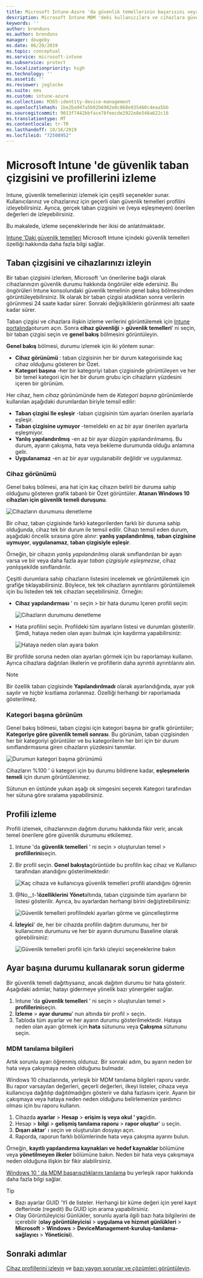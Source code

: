 ```yaml
---
title: Microsoft Intune-Azure 'da güvenlik temellerinin başarısını veya başarısızlığını denetleyin | Microsoft Docs
description: Microsoft Intune MDM 'deki kullanıcılara ve cihazlara güvenlik temelleri dağıtımında hata, çakışma ve başarı durumunu denetleyin. Bkz. istemci günlüklerini kullanarak sorun giderme ve Intune 'daki rapor özellikleri.
keywords: ''
author: brenduns
ms.author: brenduns
manager: dougeby
ms.date: 06/20/2019
ms.topic: conceptual
ms.service: microsoft-intune
ms.subservice: protect
ms.localizationpriority: high
ms.technology: ''
ms.assetid: ''
ms.reviewer: joglocke
ms.suite: ems
ms.custom: intune-azure
ms.collection: M365-identity-device-management
ms.openlocfilehash: 1be2ba947a5b92b6982e8c868e935460c4eaa5bb
ms.sourcegitcommit: 9013f7442bbface78feecde2922e8e546a622c16
ms.translationtype: MT
ms.contentlocale: tr-TR
ms.lasthandoff: 10/16/2019
ms.locfileid: "72508952"
---
```

# <a name="monitor-security-baseline-and-profiles-in-microsoft-intune"></a>Microsoft Intune 'de güvenlik taban çizgisini ve profillerini izleme  

Intune, güvenlik temellerinizi izlemek için çeşitli seçenekler sunar. Kullanıcılarınız ve cihazlarınız için geçerli olan güvenlik temelleri profilini izleyebilirsiniz. Ayrıca, gerçek taban çizgisini ve (veya eşleşmeyen) önerilen değerleri de izleyebilirsiniz.

Bu makalede, izleme seçeneklerinde her ikisi de anlatılmaktadır.

[Intune 'Daki güvenlik temelleri](../security-baselines.md) Microsoft Intune içindeki güvenlik temelleri özelliği hakkında daha fazla bilgi sağlar.

## <a name="monitor-the-baseline-and-your-devices"></a>Taban çizgisini ve cihazlarınızı izleyin  

Bir taban çizgisini izlerken, Microsoft 'un önerilerine bağlı olarak cihazlarınızın güvenlik durumu hakkında öngörüler elde edersiniz. Bu öngörüleri Intune konsolundaki güvenlik temelinin genel bakış bölmesinden görüntüleyebilirsiniz.  İlk olarak bir taban çizgisi atadıktan sonra verilerin görünmesi 24 saate kadar sürer. Sonraki değişikliklerin görünmesi altı saate kadar sürer.  

Taban çizgisi ve cihazlara ilişkin izleme verilerini görüntülemek için [Intune portalında](https://go.microsoft.com/fwlink/?linkid=2090973)oturum açın. Sonra **cihaz güvenliği** > **güvenlik temelleri**' ni seçin, bir taban çizgisi seçin ve **genel bakış** bölmesini görüntüleyin.

**Genel bakış** bölmesi, durumu izlemek için iki yöntem sunar:
- **Cihaz görünümü** : taban çizgisinin her bir durum kategorisinde kaç cihaz olduğunu gösteren bir Özet.  
- **Kategori başına** -her bir kategoriyi taban çizgisinde görüntüleyen ve her bir temel kategori için her bir durum grubu için cihazların yüzdesini içeren bir görünüm. 

Her cihaz, hem *cihaz* görünümünde hem de *Kategori başına* görünümlerde kullanılan aşağıdaki durumlardan biriyle temsil edilir:  
- **Taban çizgisi Ile eşleşir** -taban çizgisinin tüm ayarları önerilen ayarlarla eşleşir.
- **Taban çizgisine uymuyor** -temeldeki en az bir ayar önerilen ayarlarla eşleşmiyor.
- **Yanlış yapılandırılmış** -en az bir ayar düzgün yapılandırılmamış. Bu durum, ayarın çakışma, hata veya bekleme durumunda olduğu anlamına gelir.
- **Uygulanamaz** -en az bir ayar uygulanabilir değildir ve uygulanmaz.


### <a name="device-view"></a>Cihaz görünümü
Genel bakış bölmesi, ana hat için kaç cihazın belirli bir duruma sahip olduğunu gösteren grafik tabanlı bir Özet görüntüler. **Atanan Windows 10 cihazları için güvenlik temeli duruşunu**.  

![Cihazların durumunu denetleme](./media/security-baselines-monitor/overview.png)

Bir cihaz, taban çizgisinde farklı kategorilerden farklı bir duruma sahip olduğunda, cihaz tek bir durum ile temsil edilir. Cihazı temsil eden durum, aşağıdaki öncelik sırasına göre alınır: **yanlış yapılandırılmış**, **taban çizgisine uymuyor**, **uygulanamaz**, **taban çizgisiyle eşleşir**.  

Örneğin, bir cihazın *yanlış yapılandırılmış* olarak sınıflandırılan bir ayarı varsa ve bir veya daha fazla ayar *taban çizgisiyle eşleşmezse*, cihaz *yanlış*şekilde sınıflandırılır.  

Çeşitli durumlara sahip cihazların listesini incelemek ve görüntülemek için grafiğe tıklayabilirsiniz. Böylece, tek tek cihazların ayrıntılarını görüntülemek için bu listeden tek tek cihazları seçebilirsiniz. Örneğin:
- **Cihaz yapılandırması** ' nı seçin > bir hata durumu Içeren profili seçin:

  ![Cihazların durumunu denetleme](./media/security-baselines-monitor/device-configuration-profile-list.png)

- Hata profilini seçin. Profildeki tüm ayarların listesi ve durumları gösterilir. Şimdi, hataya neden olan ayarı bulmak için kaydırma yapabilirsiniz:

  ![Hataya neden olan ayara bakın](./media/security-baselines-monitor/profile-with-error-status.png)

Bir profilde soruna neden olan ayarları görmek için bu raporlamayı kullanın. Ayrıca cihazlara dağıtılan ilkelerin ve profillerin daha ayrıntılı ayrıntılarını alın.

> [!NOTE]
> Bir özellik taban çizgisinde **Yapılandırılmadı** olarak ayarlandığında, ayar yok sayılır ve hiçbir kısıtlama zorlanmaz. Özelliği herhangi bir raporlamada gösterilmez.

### <a name="per-category-view"></a>Kategori başına görünüm
Genel bakış bölmesi, taban çizgisi için kategori başına bir grafik görüntüler; **Kategoriye göre güvenlik temeli sonrası**.  Bu görünüm, taban çizgisinden her bir kategoriyi görüntüler ve bu kategorilerin her biri için bir durum sınıflandırmasına giren cihazların yüzdesini tanımlar. 
 
![Durumun kategori başına görünümü](./media/security-baselines-monitor/monitor-baseline-per-category.png)

Cihazların %100 ' ü kategori için bu durumu bildirene kadar, **eşleşmelerin temeli** için durum görüntülenmez.   

Sütunun en üstünde yukarı aşağı ok simgesini seçerek Kategori tarafından her sütuna göre sıralama yapabilirsiniz.  


## <a name="monitor-the-profile"></a>Profili izleme

Profili izlemek, cihazlarınızın dağıtım durumu hakkında fikir verir, ancak temel önerilere göre güvenlik durumunu etkilemez.

1. Intune 'da **güvenlik temelleri** ' ni seçin > oluşturulan temel > **profillerini**seçin.

2. Bir profil seçin. **Genel bakışta**görüntüde bu profilin kaç cihaz ve Kullanıcı tarafından atandığını gösterilmektedir:

    ![Kaç cihaza ve kullanıcıya güvenlik temelleri profili atandığını öğrenin](./media/security-baselines-monitor/existing-profile-overview.png)

3. @No__t-1**özelliklerini** **Yönet**altında, taban çizgisinde tüm ayarların bir listesi gösterilir. Ayrıca, bu ayarlardan herhangi birini değiştirebilirsiniz:

    ![Güvenlik temelleri profilindeki ayarları görme ve güncelleştirme](./media/security-baselines-monitor/manage-settings.png)

4. **İzleyici**' de, her bir cihazda profilin dağıtım durumunu, her bir kullanıcının durumunu ve her bir ayarın durumunu Baseline olarak görebilirsiniz:

    ![Güvenlik temelleri profili için farklı izleyici seçeneklerine bakın](./media/security-baselines-monitor/monitor-status-options.png)

## <a name="troubleshoot-using-per-setting-status"></a>Ayar başına durumu kullanarak sorun giderme

Bir güvenlik temeli dağıttıysanız, ancak dağıtım durumu bir hata gösterir. Aşağıdaki adımlar, hatayı gidermeye yönelik bazı yönergeler sağlar.

1. Intune 'da **güvenlik temelleri** ' ni seçin > oluşturulan temel > **profillerini**seçin.
2. **İzleme** > **ayar durumu**' nun altında bir profil > seçin.
3. Tabloda tüm ayarlar ve her ayarın durumu gösterilmektedir. Hataya neden olan ayarı görmek için **hata** sütununu veya **Çakışma** sütununu seçin.

### <a name="mdm-diagnostic-information"></a>MDM tanılama bilgileri

Artık sorunlu ayarı öğrenmiş oldunuz. Bir sonraki adım, bu ayarın neden bir hata veya çakışmaya neden olduğunu bulmadır. 

Windows 10 cihazlarında, yerleşik bir MDM tanılama bilgileri raporu vardır. Bu rapor varsayılan değerleri, geçerli değerleri, ilkeyi listeler, cihaza veya kullanıcıya dağıtılıp dağıtılmadığını gösterir ve daha fazlasını içerir. Ayarın bir çakışmaya veya hataya neden neden olduğunu belirlemenize yardımcı olması için bu raporu kullanın.

1. Cihazda **ayarlar** > **Hesap** > **erişim iş veya okul ' ya**gidin.
2. Hesap > **bilgi** > **gelişmiş tanılama raporu** > **rapor oluştur**' u seçin.
3. **Dışarı aktar**' ı seçin ve oluşturulan dosyayı açın.
4. Raporda, raporun farklı bölümlerinde hata veya çakışma ayarını bulun.

  Örneğin, **kayıtlı yapılandırma kaynakları ve hedef kaynaklar** bölümüne veya **yönetilmeyen ilkeler** bölümüne bakın. Neden bir hata veya çakışmaya neden olduğuna ilişkin bir fikir alabilirsiniz.

[Windows 10 ' da MDM başarısızlıklarını tanılama](https://docs.microsoft.com/windows/client-management/mdm/diagnose-mdm-failures-in-windows-10) bu yerleşik rapor hakkında daha fazla bilgi sağlar.

> [!TIP]
> - Bazı ayarlar GUID 'YI de listeler. Herhangi bir küme değeri için yerel kayıt defterinde (regedit) Bu GUID için arama yapabilirsiniz.
> - Olay Görüntüleyicisi Günlükler, sorunlu ayarla ilgili bazı hata bilgilerini de içerebilir (**olay görüntüleyicisi** > **uygulama ve hizmet günlükleri** > **Microsoft** > **Windows** >  **DeviceManagement-kuruluş-tanılama-sağlayıcı** > **Yöneticisi**).

## <a name="next-steps"></a>Sonraki adımlar

[Cihaz profillerini izleyin](../configuration/device-profile-monitor.md) ve [bazı yaygın sorunlar ve çözümleri görüntüleyin](../configuration/device-profile-troubleshoot.md).
